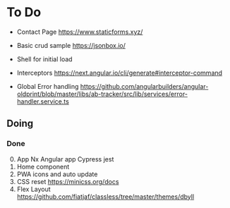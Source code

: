# To Do

- Contact Page https://www.staticforms.xyz/

- Basic crud sample https://jsonbox.io/

- Shell for initial load

- Interceptors https://next.angular.io/cli/generate#interceptor-command

- Global Error handling https://github.com/angularbuilders/angular-oldprint/blob/master/libs/ab-tracker/src/lib/services/error-handler.service.ts

## Doing


### Done

0. App Nx Angular app Cypress jest
1. Home component
2. PWA icons and auto update
3. CSS reset https://minicss.org/docs
4. Flex Layout https://github.com/fiatjaf/classless/tree/master/themes/dbyll

